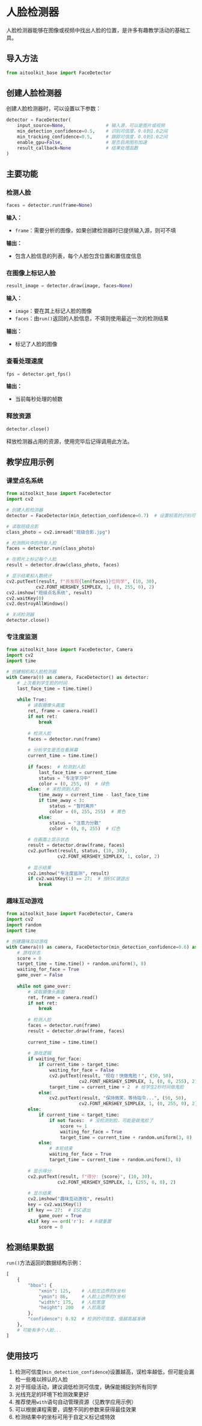 # 人脸检测器

人脸检测器能够在图像或视频中找出人脸的位置，是许多有趣教学活动的基础工具。

## 导入方法

```python
from aitoolkit_base import FaceDetector
```

## 创建人脸检测器

创建人脸检测器时，可以设置以下参数：

```python
detector = FaceDetector(
    input_source=None,               # 输入源，可以是图片或视频
    min_detection_confidence=0.5,    # 识别可信度，0.0到1.0之间
    min_tracking_confidence=0.5,     # 跟踪可信度，0.0到1.0之间
    enable_gpu=False,                # 是否启用图形加速
    result_callback=None             # 结果处理函数
)
```

## 主要功能

### 检测人脸

```python
faces = detector.run(frame=None)
```

**输入：**
- `frame`：需要分析的图像，如果创建检测器时已提供输入源，则可不填

**输出：**
- 包含人脸信息的列表，每个人脸包含位置和置信度信息

### 在图像上标记人脸

```python
result_image = detector.draw(image, faces=None)
```

**输入：**
- `image`：要在其上标记人脸的图像
- `faces`：由`run()`返回的人脸信息，不填则使用最近一次的检测结果

**输出：**
- 标记了人脸的图像

### 查看处理速度

```python
fps = detector.get_fps()
```

**输出：**
- 当前每秒处理的帧数

### 释放资源

```python
detector.close()
```

释放检测器占用的资源，使用完毕后记得调用此方法。

## 教学应用示例

### 课堂点名系统

```python
from aitoolkit_base import FaceDetector
import cv2

# 创建人脸检测器
detector = FaceDetector(min_detection_confidence=0.7)  # 设置较高的识别可信度

# 读取班级合影
class_photo = cv2.imread("班级合影.jpg")

# 检测照片中的所有人脸
faces = detector.run(class_photo)

# 在照片上标记每个人脸
result = detector.draw(class_photo, faces)

# 显示结果和人数统计
cv2.putText(result, f"共发现{len(faces)}位同学", (10, 30), 
           cv2.FONT_HERSHEY_SIMPLEX, 1, (0, 255, 0), 2)
cv2.imshow("班级点名系统", result)
cv2.waitKey(0)
cv2.destroyAllWindows()

# 关闭检测器
detector.close()
```

### 专注度监测

```python
from aitoolkit_base import FaceDetector, Camera
import cv2
import time

# 创建相机和人脸检测器
with Camera(0) as camera, FaceDetector() as detector:
    # 上次看到学生脸的时间
    last_face_time = time.time()
    
    while True:
        # 读取摄像头画面
        ret, frame = camera.read()
        if not ret:
            break
            
        # 检测人脸
        faces = detector.run(frame)
        
        # 分析学生是否在看屏幕
        current_time = time.time()
        
        if faces:  # 检测到人脸
            last_face_time = current_time
            status = "专注学习中"
            color = (0, 255, 0)  # 绿色
        else:  # 未检测到人脸
            time_away = current_time - last_face_time
            if time_away < 3:
                status = "暂时离开"
                color = (0, 255, 255)  # 黄色
            else:
                status = "注意力分散"
                color = (0, 0, 255)  # 红色
        
        # 在画面上显示状态
        result = detector.draw(frame, faces)
        cv2.putText(result, status, (10, 30), 
                   cv2.FONT_HERSHEY_SIMPLEX, 1, color, 2)
        
        # 显示结果
        cv2.imshow("专注度监测", result)
        if cv2.waitKey(1) == 27:  # 按ESC键退出
            break
```

### 趣味互动游戏

```python
from aitoolkit_base import FaceDetector, Camera
import cv2
import random
import time

# 创建趣味互动游戏
with Camera(0) as camera, FaceDetector(min_detection_confidence=0.6) as detector:
    # 游戏状态
    score = 0
    target_time = time.time() + random.uniform(3, 8)
    waiting_for_face = True
    game_over = False
    
    while not game_over:
        # 读取摄像头画面
        ret, frame = camera.read()
        if not ret:
            break
            
        # 检测人脸
        faces = detector.run(frame)
        result = detector.draw(frame, faces)
        
        current_time = time.time()
        
        # 游戏逻辑
        if waiting_for_face:
            if current_time > target_time:
                waiting_for_face = False
                cv2.putText(result, "现在！快做鬼脸！", (50, 50), 
                           cv2.FONT_HERSHEY_SIMPLEX, 1, (0, 0, 255), 2)
                target_time = current_time + 2  # 给学生2秒时间做鬼脸
            else:
                cv2.putText(result, "保持微笑，等待指令...", (50, 50), 
                           cv2.FONT_HERSHEY_SIMPLEX, 1, (0, 255, 0), 2)
        else:
            if current_time < target_time:
                if not faces:  # 没检测到脸，可能是做鬼脸了
                    score += 1
                    waiting_for_face = True
                    target_time = current_time + random.uniform(3, 8)
            else:
                # 本轮结束
                waiting_for_face = True
                target_time = current_time + random.uniform(3, 8)
        
        # 显示得分
        cv2.putText(result, f"得分: {score}", (10, 30), 
                   cv2.FONT_HERSHEY_SIMPLEX, 1, (255, 0, 0), 2)
        
        # 显示结果
        cv2.imshow("趣味互动游戏", result)
        key = cv2.waitKey(1)
        if key == 27:  # ESC退出
            game_over = True
        elif key == ord('r'):  # R键重置
            score = 0
```

## 检测结果数据

`run()`方法返回的数据结构示例：

```python
[
    {
        "bbox": {
            "xmin": 125,    # 人脸左边界的X坐标
            "ymin": 86,     # 人脸上边界的Y坐标
            "width": 175,   # 人脸宽度
            "height": 200   # 人脸高度
        },
        "confidence": 0.92  # 检测的可信度，值越高越准确
    },
    # 可能有多个人脸...
]
```

## 使用技巧

1. 检测可信度(`min_detection_confidence`)设置越高，误检率越低，但可能会漏检一些难以辨认的人脸
2. 对于班级活动，建议调低检测可信度，确保能捕捉到所有同学
3. 光线充足的环境下检测效果更好
4. 推荐使用`with`语句自动管理资源（见教学应用示例）
5. 可以根据课程需要，调整不同的参数来获得最佳效果
6. 检测结果中的坐标可用于自定义标记或特效 